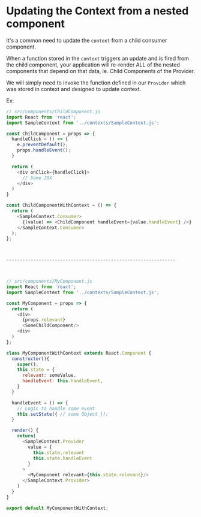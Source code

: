 # Updating the Context from a nested component

It's a common need to update the `context` from a child consumer component.

When a function stored in the `context` triggers an update and is fired from the child component, your application will re-render ALL of the nested components that depend on that data, ie. Child Components of the Provider.

We will simply need to invoke the function defined in our `Provider` which was stored in context and designed to update context.



Ex:

  ```javascript
  // src/components/ChildComponent.js
  import React from 'react';
  import SampleContext from '../contexts/SampleContext.js';

  const ChildComponent = props => {
    handleClick = () => {
      e.preventDefault();
      props.handleEvent();
    }

    return (
      <div onClick={handleClick}>
        // Some JSX
      </div>
    )
  }

  const ChildComponentWithContext = () => {
    return (
      <SampleContext.Consumer>
        {(value) => <ChildComponent handleEvent={value.handleEvent} />}
      </SampleContext.Consumer>
    );
  };



---------------------------------------------------------------



  // src/components/MyComponent.js
  import React from 'react';
  import SampleContext from '../contexts/SampleContext.js';

  const MyComponent = props => {
    return (
      <div>
        {props.relevant}
        <SomeChildComponent/>
      <div>
    )
  };

  class MyComponentWithContext extends React.Component {
    constructor(){
      super();
      this.state = {
        relevant: someValue,
        handleEvent: this.handleEvent,
      }
    }

    handleEvent = () => {
      // Logic to handle some event
      this.setState({ // some Object });
    }

    render() {
      return(
        <SampleContext.Provider
          value = {
            this.state.relevant
            this.state.handleEvent
          }
        >
          <MyComponent relevant={this.state.relevant}/>
        </SampleContext.Provider>
      )
    }
  }

  export default MyComponentWithContext;
```
